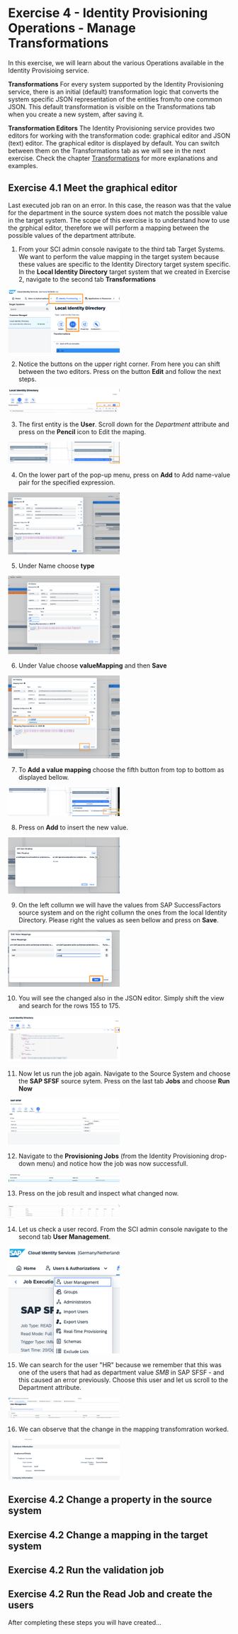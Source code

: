 # Exercise 4 - Identity Provisioning Operations - Manage Transformations

In this exercise, we will learn about the various Operations available in the Identity Provisioing service.

**Transformations**
For every system supported by the Identity Provisioning service, there is an initial (default) transformation logic that converts the system specific JSON representation of the entities from/to one common JSON. This default transformation is visible on the Transformations tab when you create a new system, after saving it. 

**Transformation Editors**
The Identity Provisioning service provides two editors for working with the transformation code: graphical editor and JSON (text) editor. The graphical editor is displayed by default. You can switch between them on the Transformations tab as we will see in the next exercise. 
Check the chapter [Transformations](https://help.sap.com/docs/identity-provisioning/identity-provisioning/transformations?locale=en-US) for more explanations and examples. 

## Exercise 4.1 Meet the graphical editor

Last executed job ran on an error. In this case, the reason was that the value for the department in the source system does not match the possible value in the target system. The scope of this exercise is to understand how to use the grphical editor, therefore we will perform a mapping between the possible values of the department attribute.  

1. From your SCI admin console navigate to the third tab Target Systems. We want to perform the value mapping in the target system because these values are specific to the Identity Directory target system specific.
In the **Local Identity Directory** target system that we created in Exercise 2, navigate to the second tab **Transformations**

<img src="/exercises/ex4/images/41.png" width=50% height=50%>

2. Notice the buttons on the upper right corner. From here you can shift between the two editors. Press on the button **Edit** and follow the next steps.

<img src="/exercises/ex4/images/42.png" width=50% height=50%>

3. The first entity is the **User**. Scroll down for the _Department_ attribute and press on the **Pencil** icon to Edit the maping.

<img src="/exercises/ex4/images/43.png" width=50% height=50%>

4. On the lower part of the pop-up menu, press on **Add** to  Add name-value pair for the specified expression. 

<img src="/exercises/ex4/images/44.png" width=50% height=50%>

5. Under Name choose **type**

<img src="/exercises/ex4/images/45.png" width=50% height=50%>

6. Under Value choose **valueMapping** and then **Save**

<img src="/exercises/ex4/images/46.png" width=50% height=50%>

7. To **Add a value mapping** choose the fifth button from top to bottom as displayed bellow.
   
<img src="/exercises/ex4/images/47.png" width=50% height=50%>

8. Press on **Add** to insert the new value.

<img src="/exercises/ex4/images/48.png" width=50% height=50%>

9. On the left collumn we will have the values from SAP SuccessFactors source system and on the right collumn the ones from the local Identity Directory. Please right the values as seen bellow and press on **Save**.
 
<img src="/exercises/ex4/images/49.png" width=50% height=50%>

10. You will see the changed also in the JSON editor. Simply shift the view and search for the rows 155 to 175.

<img src="/exercises/ex4/images/410.png" width=50% height=50%>

11. Now let us run the job again. Navigate to the Source System and choose the **SAP SFSF** source sytem. Press on the last tab **Jobs** and choose **Run Now**

<img src="/exercises/ex4/images/411.png" width=50% height=50%>

12. Navigate to the **Provisioning Jobs** (from the Identity Provisioning drop-down menu) and notice how the job was now successfull.
    
<img src="/exercises/ex4/images/412.png" width=50% height=50%>

13. Press on the job result and inspect what changed now. 

<img src="/exercises/ex4/images/413.png" width=50% height=50%>

14. Let us check a user record. From the SCI admin console navigate to the second tab **User Management**.

<img src="/exercises/ex4/images/414.png" width=50% height=50%>

15. We can search for the user "HR" because we remember that this was one of the users that had as department value _SMB_ in SAP SFSF - and this caused an error previously. Choose this user and let us scroll to the Department attribute.

<img src="/exercises/ex4/images/415.png" width=50% height=50%>

16. We can observe that the change in the mapping transfomration worked.

<img src="/exercises/ex4/images/416.png" width=50% height=50%>


## Exercise 4.2 Change a property in the source system

## Exercise 4.2 Change a mapping in the target system

## Exercise 4.2 Run the validation job

## Exercise 4.2 Run the Read Job and create the users

After completing these steps you will have created...

